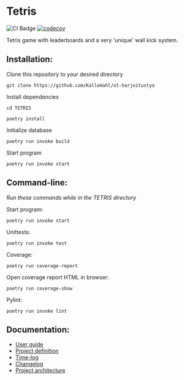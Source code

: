 
# Tetris
![CI Badge](https://github.com/KalleHahl/ot-harjoitustyo/workflows/CI/badge.svg) [![codecov](https://codecov.io/gh/KalleHahl/ot-harjoitustyo/branch/main/graph/badge.svg?token=D9XSGLPQI0)](https://codecov.io/gh/KalleHahl/ot-harjoitustyo)

Tetris game with leaderboards and a very 'unique' wall kick system.
## Installation:
Clone this repository to your desired directory

```git clone https://github.com/KalleHahl/ot-harjoitustyo```

Install dependencies


```cd TETRIS```

```poetry install```

Initialize database

```poetry run invoke build```

Start program

```poetry run invoke start```
## Command-line:
*Run these commands while in the TETRIS directory*

Start program:

```poetry run invoke start```

Unittests:

```poetry run invoke test```

Coverage:

```poetry run coverage-report```

Open coverage report HTML in browser:

```poetry run coverage-show```

Pylint:

```poetry run invoke lint```

## Documentation:
* [User guide](https://github.com/KalleHahl/ot-harjoitustyo/blob/main/documentation/userguide.md)
* [Project definition](https://github.com/KalleHahl/ot-harjoitustyo/blob/main/documentation/definition.md)
* [Time-log](https://github.com/KalleHahl/ot-harjoitustyo/blob/main/documentation/timelog.md)
* [Changelog](https://github.com/KalleHahl/ot-harjoitustyo/blob/main/documentation/changelog.md)
* [Project architecture](https://github.com/KalleHahl/ot-harjoitustyo/blob/main/documentation/architecture.md)
